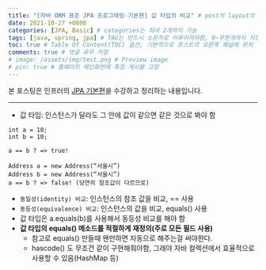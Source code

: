 ```yaml
---
title: "[자바 ORM 표준 JPA 프로그래밍-기본편] 값 타입의 비교" # post의 layout이 기본적으로 post로 설정되어있어서 Front Matter에 따로 layout변수를 만들어 주지 않아도 됨
date: 2021-10-27 +0800
categories: [JPA, Basic] # categories는 최대 2개까지 가능
tags: [java, spring, jpa] # TAG는 반드시 소문자로 이루어져야함, 0~무한개까지 지정 가능
toc: true # Table Of Content(TOC) 옵션, 기본적으로 포스트의 오른쪽 패널에 위치
comments: true # 댓글 유무 지정
# image: /assets/img/test.png # Preview image
# pin: true # 홈페이지 메인화면에 특정 게시물 고정
---
```


본 포스팅은 인프러의 [JPA 기본편](https://www.inflearn.com/course/ORM-JPA-Basic#)을 수강하고 정리하는 내용입니다.

<hr>

- 값 타입: 인스턴스가 달라도 그 안에 값이 같으면 같은 것으로 봐야 함

~~~
int a = 10;
int b = 10;

a == b ? => true!

Address a = new Address(“서울시”)
Address b = new Address(“서울시”)
a == b ? => false! (당연히 참조값이 다르므로)
~~~

- `동일성(identity) 비교`: 인스턴스의 참조 값을 비교, == 사용
- `동등성(equivalence) 비교`: 인스턴스의 값을 비교, equals() 사용
- 값 타입은 a.equals(b)를 사용해서 동등성 비교를 해야 함
- <b>값 타입의 equals() 메소드를 적절하게 재정의(주로 모든 필드 사용)</b>
  - 참고로 equals() 만들때 왠만하면 자동으로 해주는걸 써야한다.
  - hascode() 도 무조건 같이 구현해줘야함, 그래야 자바 컬렉션에서 효율적으로 사용할 수 있음(HashMap 등)









